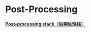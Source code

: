 # Post-Processing

**[Post-processing stack（后期处理栈）](<https://docs.unity.cn/cn/2017.4/Manual/PostProcessing-Stack.html>)**
